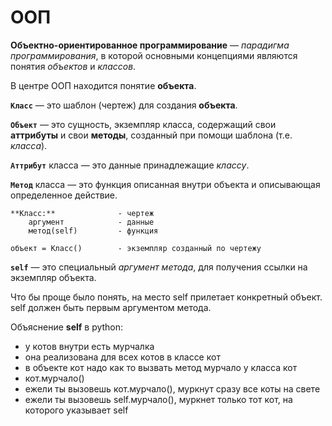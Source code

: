 # ООП
**Объектно-ориентированное программирование** — *парадигма программирования*, в которой
основными концепциями являются понятия *объектов* и *классов*. 


В центре ООП находится понятие **объекта**.

__`Класс`__ — это шаблон (чертеж) для создания **объекта**.

__`Объект`__ — это сущность, экземпляр класса, содержащий свои **аттрибуты** и свои **методы**, 
созданный при помощи шаблона (т.е. *класса*).

__`Аттрибут`__ класса — это данные принадлежащие *классу*.

__`Метод`__ класса — это функция описанная внутри объекта и описывающая определенное действие.

    **Класс:**              - чертеж
        аргумент            - данные 
        метод(self)         - функция

    объект = Класс()        - экземпляр созданный по чертежу


__`self`__ — это специальный *аргумент метода*, для получения ссылки на экземпляр объекта. 

Что бы проще было понять, на место self прилетает конкретный объект. self должен быть первым аргументом метода.

Объяснение **self** в python:

- у котов внутри есть мурчалка
- она реализована для всех котов в классе кот
- в объекте кот надо как то вызвать метод мурчало у класса кот
- кот.мурчало()
- ежели ты вызовешь кот.мурчало(), муркнут сразу все коты на свете
- ежели ты вызовешь self.мурчало(), муркнет только тот кот, на которого указывает self
